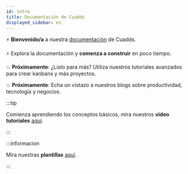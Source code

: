 ```yaml
---
id: intro
title: Documentación de Cuadds
displayed_sidebar: es
---
```


⚡️ **Bienvenido/a** a nuestra [documentación](/docs/es/intro) de Cuadds.

⚡️ Explora la documentación y **comenza a construir** en poco tiempo.

💥 **Próximamente**: ¿Listo para más? Utiliza nuestros tutoriales avanzados para crear kanbans y más proyectos.

💥 **Próximamente**: Echa un vistazo a nuestros blogs sobre productividad, tecnología y negocios.

:::tip

Comienza aprendiendo los conceptos básicos, mira nuestros **video tutoriales** [aquí](/docs/es/intro#-the-basics).

:::

:::informacion

Mira nuestras **plantillas** [aquí](https://www.cuadds.com/onboarding/action).

:::